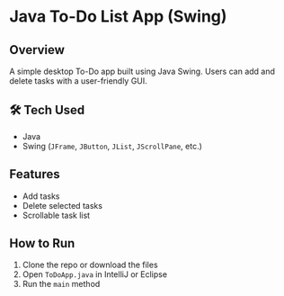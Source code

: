 #  Java To-Do List App (Swing)

##  Overview
A simple desktop To-Do app built using Java Swing. Users can add and delete tasks with a user-friendly GUI.

## 🛠 Tech Used
- Java
- Swing (`JFrame`, `JButton`, `JList`, `JScrollPane`, etc.)

##  Features
- Add tasks
- Delete selected tasks
- Scrollable task list

##  How to Run
1. Clone the repo or download the files  
2. Open `ToDoApp.java` in IntelliJ or Eclipse  
3. Run the `main` method  

